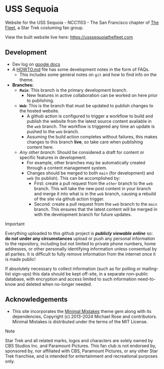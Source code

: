 # USS Sequoia
Website for the USS Sequoia - NCC1103 - The San Francisco chapter of [The Fleet](https://startrekthefleet.weebly.com), a Star Trek costuming fan group.

View the built website live here: https://usssequoiathefleet.com

## Development

* Dev log on [google docs](https://docs.google.com/document/d/1qUCTTprHwEdWrhSGv0eYOW0gDBdAEbo8eEwA3ohfHY4/edit?tab=t.0)
* A [HOWTO.md](HOWTO.md) file has some development notes in the form of FAQs.
    * This includes some general notes on `git` and how to find info on the theme.
* **Branches:**
    * **`Main`**: This branch is the primary development branch. 
        * New features in active collaboration can be worked on here prior to publishing.
    * **`Web`**: This is the branch that must be updated to publish changes to the hosted website.
        * A github action is configured to trigger a workflow to build and publish the website from the latest source content available in the `web` branch. The workflow is triggered any time an update is pushed to the `web` branch.
        * Assuming the build action completes without failures, this makes changes to this branch **live**, so take care when publishing content here.
    * *Any other branch*: Should be considered a draft for content or specific features in development. 
        * For example, other branches may be automatically created through a content management system.
        * Changes should be merged to both `main` (for development) and `web` (to publish). This can be accomplished by:
            * First: create a pull request from the *`other`* branch to the `web` branch. This will take the new post content in your branch and merge it into what is in the `web` branch, causing a rebuild of the site via github action trigger.
            * Second: create a pull request from the *`web`* branch to the `main` branch. This ensures that the latest content will be merged in with the development branch for future updates.

> [!IMPORTANT]
> Everything uploaded to this github project is ***publicly viewable online*** so:
> **do not under any circumstances** upload or push any personal information to the repository,
> including but not limited to private phone numbers, home addresses, or other personally
> identifying information unless consentual by all parties. It is difficult to fully remove information
> from the internet once it is made public! 
>
> If absolutely necessary to collect information (such as for polling or mailing-list sign-ups) this
> data should be kept off-site, in a separate non-public database, with encryption and access
> limited to such information need-to-know and deleted when no-longer needed.

## Acknowledgements

* This site incorporates the [Minimal Mistakes](https://github.com/mmistakes/minimal-mistakes) theme gem along with its dependencies, Copyright (c) 2013-2024 Michael Rose and contributors. Minimal Mistakes is distributed under the terms of the MIT License.

> [!NOTE]
> Star Trek and all related marks, logos and characters are solely owned by CBS Studios Inc. and
> Paramount Pictures. This fan club is not endorsed by, sponsored by, nor affiliated with CBS,
> Paramount Pictures, or any other Star Trek franchise, and is intended for entertainment and
> recreational purposes only.
